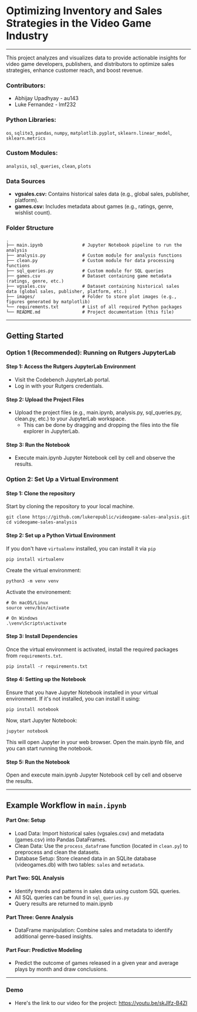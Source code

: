 # Optimizing Inventory and Sales Strategies in the Video Game Industry
---
This project analyzes and visualizes data to provide actionable insights for video game developers, publishers, and distributors to optimize sales strategies, enhance customer reach, and boost revenue.

### Contributors:
- Abhijay Upadhyay - au143
- Luke Fernandez - lmf232

### Python Libraries:
```os```, ```sqlite3```, ```pandas```, ```numpy```, ```matplotlib.pyplot```, ```sklearn.linear_model```, ```sklearn.metrics```
### Custom Modules:
```analysis```, ```sql_queries```, ```clean```, ```plots```

### Data Sources
- **vgsales.csv:** Contains historical sales data (e.g., global sales, publisher, platform).
- **games.csv:** Includes metadata about games (e.g., ratings, genre, wishlist count).

### Folder Structure
```
.
├── main.ipynb               # Jupyter Notebook pipeline to run the analysis
├── analysis.py              # Custom module for analysis functions
├── clean.py                 # Custom module for data processing functions
├── sql_queries.py           # Custom module for SQL queries
├── games.csv                # Dataset containing game metadata (ratings, genre, etc.)
├── vgsales.csv              # Dataset containing historical sales data (global sales, publisher, platform, etc.)
├── images/                  # Folder to store plot images (e.g., figures generated by matplotlib)
└── requirements.txt         # List of all required Python packages
└── README.md                # Project documentation (this file)

```

---

## Getting Started
### Option 1 (Recommended): Running on Rutgers JupyterLab
#### Step 1: Access the Rutgers JupyterLab Environment
- Visit the Codebench JupyterLab portal.
- Log in with your Rutgers credentials.

#### Step 2: Upload the Project Files 
- Upload the project files (e.g., main.ipynb, analysis.py, sql_queries.py, clean.py, etc.) to your JupyterLab workspace.
  - This can be done  by dragging and dropping the files into the file explorer in JupyterLab.

#### Step 3: Run the Notebook
- Execute main.ipynb Jupyter Notebook cell by cell and observe the results.

### Option 2: Set Up a Virtual Environment
#### Step 1: Clone the repository
Start by cloning the repository to your local machine.
```
git clone https://github.com/lukerepublic/videogame-sales-analysis.git
cd videogame-sales-analysis
```

#### Step 2: Set up a Python Virtual Environment
If you don't have ```virtualenv``` installed, you can install it via ```pip```
```
pip install virtualenv
```
Create the virtual environment:
```
python3 -m venv venv
```
Activate the environement:
```
# On macOS/Linux
source venv/bin/activate

# On Windows
.\venv\Scripts\activate
```

#### Step 3: Install Dependencies
Once the virtual environment is activated, install the required packages from ```requirements.txt```.
```
pip install -r requirements.txt
```

#### Step 4: Setting up the Notebook
Ensure that you have Jupyter Notebook installed in your virtual environment. If it's not installed, you can install it using:
```
pip install notebook
```

Now, start Jupyter Notebook:
```
jupyter notebook
```
This will open Jupyter in your web browser. Open the main.ipynb file, and you can start running the notebook.


#### Step 5: Run the Notebook
Open and execute main.ipynb Jupyter Notebook cell by cell and observe the results.

---

## Example Workflow in ```main.ipynb```
#### Part One: Setup
- Load Data: Import historical sales (vgsales.csv) and metadata (games.csv) into Pandas DataFrames.
- Clean Data: Use the ```process_dataframe``` function (located in ```clean.py```) to preprocess and clean the datasets.
- Database Setup: Store cleaned data in an SQLite database (videogames.db) with two tables: ```sales``` and ```metadata```.

#### Part Two: SQL Analysis
- Identify trends and patterns in sales data using custom SQL queries.
- All SQL queries can be found in ```sql_queries.py```
- Query results are returned to main.ipynb

#### Part Three: Genre Analysis
- DataFrame manipulation: Combine sales and metadata to identify additional genre-based insights.

#### Part Four: Predictive Modeling
- Predict the outcome of games released in a given year and average plays by month and draw conclusions.

---

### Demo
- Here's the link to our video for the project: https://youtu.be/skJIfz-B4ZI


  
